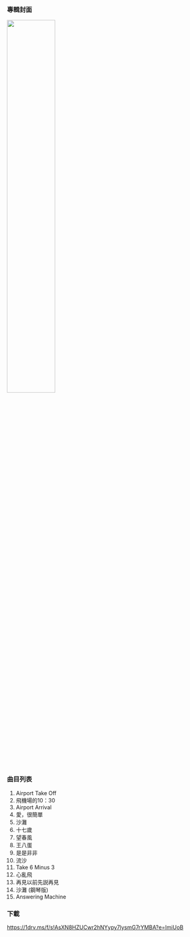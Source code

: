 ### 專輯封面

<div><img src="https://github.com/KawausoJyou/KawausoJyou.github.io/assets/92703641/ffe8afb8-33e6-4a61-815b-8b8174c21d56" width="50%" height="50%"></div>

### 曲目列表

1. Airport Take Off
2. 飛機場的10：30
3. Airport Arrival
4. 愛，很簡單
5. 沙灘
6. 十七歲
7. 望春風
8. 王八蛋
9. 是是非非
10. 流沙
11. Take 6 Minus 3
12. 心亂飛
13. 再見以前先説再見
14. 沙灘 (鋼琴版)
15. Answering Machine

### 下載

https://1drv.ms/f/s!AsXN8HZUCwr2hNYypy7lysmG7rYMBA?e=ImiUoB